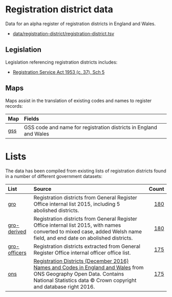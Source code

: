 # Registration district data

Data for an alpha register of registration districts in England and Wales.

  * [data/registration-district/registration-district.tsv](data/registration-district/registration-district.tsv)

## Legislation

Legislation referencing registration districts includes:

  * [Registration Service Act 1953 (c. 37), Sch 5](http://www.legislation.gov.uk/ukpga/Eliz2/1-2/37/section/5?view=plain)

## Maps

Maps assist in the translation of existing codes and names to register records:

| Map | Fields |
| :---         |    :--- |
| [gss](maps/gss.tsv) |GSS code and name for registration districts in England and Wales |

# Lists

The data has been compiled from existing lists of registration districts found
in a number of different government datasets:

| List | Source | Count |
| :---         |    :--- | ---: |
|[gro](lists/gro) |Registration districts from General Register Office internal list 2015, including 5 abolished districts.|[180](lists/gro/list.tsv)|
|[gro-derived](lists/gro-derived) |Registration districts from General Register Office internal list 2015, with names converted to mixed case, added Welsh name field, and end date on abolished districts.|[180](lists/gro-derived/list.tsv)|
|[gro-officers](lists/gro-officers) |Registration districts extracted from General Register Office internal officer office list.|[175](lists/gro-officers/list.tsv)|
|[ons](lists/ons) |[Registration Districts (December 2016) Names and Codes in England and Wales](http://geoportal.statistics.gov.uk/datasets/ab365dcd27c64d04bcda8c5c019657a0_0) from ONS Geography Open Data. Contains National Statistics data © Crown copyright and database right 2016.|[175](lists/ons/list.tsv)|
